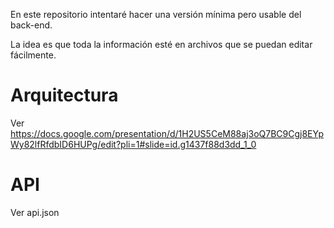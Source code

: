 En este repositorio intentaré hacer una versión mínima pero usable del back-end.

La idea es que toda la información esté en archivos que se puedan editar fácilmente.

# Arquitectura

Ver https://docs.google.com/presentation/d/1H2US5CeM88aj3oQ7BC9Cgj8EYpWy82lfRfdbID6HUPg/edit?pli=1#slide=id.g1437f88d3dd_1_0

# API

Ver api.json

